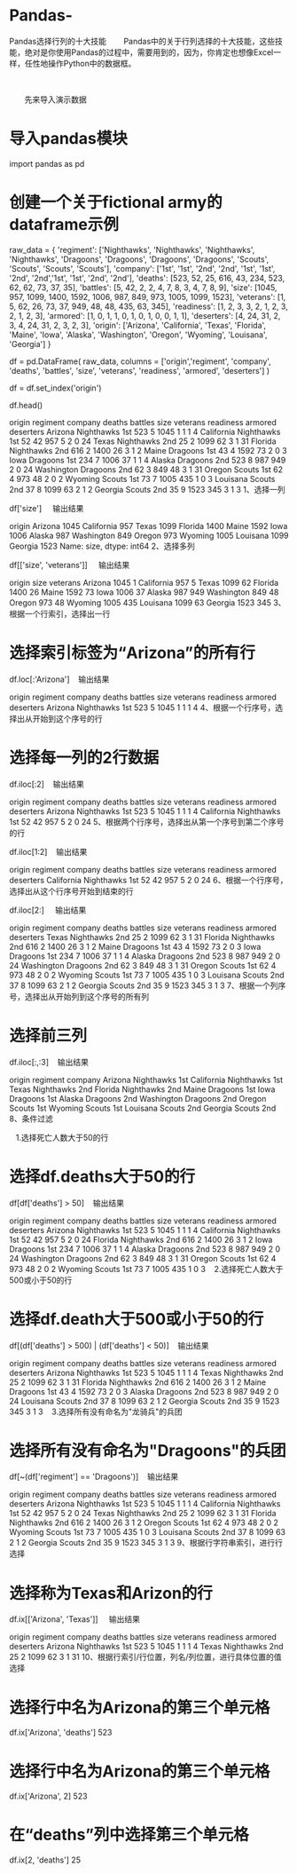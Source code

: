 # Pandas-
Pandas选择行列的十大技能
       Pandas中的关于行列选择的十大技能，这些技能，绝对是你使用Pandas的过程中，需要用到的，因为，你肯定也想像Excel一样，任性地操作Python中的数据框。

                                               



       先来导入演示数据

# 导入pandas模块
import pandas as pd
# 创建一个关于fictional army的dataframe示例
raw_data = {
    'regiment': ['Nighthawks', 'Nighthawks', 'Nighthawks', 'Nighthawks', 'Dragoons',
    'Dragoons', 'Dragoons', 'Dragoons', 'Scouts', 'Scouts', 'Scouts', 'Scouts'],
    'company': ['1st', '1st', '2nd', '2nd', '1st', '1st', '2nd', '2nd','1st', '1st', '2nd', '2nd'],
    'deaths': [523, 52, 25, 616, 43, 234, 523, 62, 62, 73, 37, 35],
    'battles': [5, 42, 2, 2, 4, 7, 8, 3, 4, 7, 8, 9],
    'size': [1045, 957, 1099, 1400, 1592, 1006, 987, 849, 973, 1005, 1099, 1523],
    'veterans': [1, 5, 62, 26, 73, 37, 949, 48, 48, 435, 63, 345],
    'readiness': [1, 2, 3, 3, 2, 1, 2, 3, 2, 1, 2, 3],
    'armored': [1, 0, 1, 1, 0, 1, 0, 1, 0, 0, 1, 1],
    'deserters': [4, 24, 31, 2, 3, 4, 24, 31, 2, 3, 2, 3],
    'origin': ['Arizona', 'California', 'Texas', 'Florida', 'Maine', 'Iowa', 'Alaska', 'Washington', 'Oregon', 'Wyoming', 'Louisana', 'Georgia']
}
 
df = pd.DataFrame(
    raw_data, 
    columns = ['origin','regiment', 'company', 'deaths', 'battles', 'size', 'veterans', 'readiness', 'armored', 'deserters']
)
 
df = df.set_index('origin')
 
df.head()
 

origin	regiment	company	deaths	battles	size	veterans	readiness	armored	deserters
Arizona	Nighthawks	1st	523	5	1045	1	1	1	4
California	Nighthawks	1st	52	42	957	5	2	0	24
Texas	Nighthawks	2nd	25	2	1099	62	3	1	31
Florida	Nighthawks	2nd	616	2	1400	26	3	1	2
Maine	Dragoons	1st	43	4	1592	73	2	0	3
Iowa	Dragoons	1st	234	7	1006	37	1	1	4
Alaska	Dragoons	2nd	523	8	987	949	2	0	24
Washington	Dragoons	2nd	62	3	849	48	3	1	31
Oregon	Scouts	1st	62	4	973	48	2	0	2
Wyoming	Scouts	1st	73	7	1005	435	1	0	3
Louisana	Scouts	2nd	37	8	1099	63	2	1	2
Georgia	Scouts	2nd	35	9	1523	345	3	1	3
1、选择一列

df['size']
    输出结果

origin
Arizona       1045
California     957
Texas         1099
Florida       1400
Maine         1592
Iowa          1006
Alaska         987
Washington     849
Oregon         973
Wyoming       1005
Louisana      1099
Georgia       1523
Name: size, dtype: int64
2、选择多列

df[['size', 'veterans']]
    输出结果

origin	size	veterans
Arizona	1045	1
California	957	5
Texas	1099	62
Florida	1400	26
Maine	1592	73
Iowa	1006	37
Alaska	987	949
Washington	849	48
Oregon	973	48
Wyoming	1005	435
Louisana	1099	63
Georgia	1523	345
3、根据一个行索引，选择出一行

# 选择索引标签为“Arizona”的所有行
df.loc[:'Arizona']
   输出结果

origin	regiment	company	deaths	battles	size	veterans	readiness	armored	deserters
Arizona	Nighthawks	1st	523	5	1045	1	1	1	4
4、根据一个行序号，选择出从开始到这个序号的行

# 选择每一列的2行数据
df.iloc[:2]
   输出结果

origin	regiment	company	deaths	battles	size	veterans	readiness	armored	deserters
Arizona	Nighthawks	1st	523	5	1045	1	1	1	4
California	Nighthawks	1st	52	42	957	5	2	0	24
5、根据两个行序号，选择出从第一个序号到第二个序号的行

df.iloc[1:2]
   输出结果

origin	regiment	company	deaths	battles	size	veterans	readiness	armored	deserters
California	Nighthawks	1st	52	42	957	5	2	0	24
6、根据一个行序号，选择出从这个行序号开始到结束的行

df.iloc[2:]
    输出结果

origin	regiment	company	deaths	battles	size	veterans	readiness	armored	deserters
Texas	Nighthawks	2nd	25	2	1099	62	3	1	31
Florida	Nighthawks	2nd	616	2	1400	26	3	1	2
Maine	Dragoons	1st	43	4	1592	73	2	0	3
Iowa	Dragoons	1st	234	7	1006	37	1	1	4
Alaska	Dragoons	2nd	523	8	987	949	2	0	24
Washington	Dragoons	2nd	62	3	849	48	3	1	31
Oregon	Scouts	1st	62	4	973	48	2	0	2
Wyoming	Scouts	1st	73	7	1005	435	1	0	3
Louisana	Scouts	2nd	37	8	1099	63	2	1	2
Georgia	Scouts	2nd	35	9	1523	345	3	1	3
7、根据一个列序号，选择出从开始列到这个序号的所有列

# 选择前三列
df.iloc[:,:3]
   输出结果

origin	regiment	company
Arizona	Nighthawks	1st
California	Nighthawks	1st
Texas	Nighthawks	2nd
Florida	Nighthawks	2nd
Maine	Dragoons	1st
Iowa	Dragoons	1st
Alaska	Dragoons	2nd
Washington	Dragoons	2nd
Oregon	Scouts	1st
Wyoming	Scouts	1st
Louisana	Scouts	2nd
Georgia	Scouts	2nd
8、条件过滤

   1.选择死亡人数大于50的行

# 选择df.deaths大于50的行
df[df['deaths'] > 50]
   输出结果

origin	regiment	company	deaths	battles	size	veterans	readiness	armored	deserters
Arizona	Nighthawks	1st	523	5	1045	1	1	1	4
California	Nighthawks	1st	52	42	957	5	2	0	24
Florida	Nighthawks	2nd	616	2	1400	26	3	1	2
Iowa	Dragoons	1st	234	7	1006	37	1	1	4
Alaska	Dragoons	2nd	523	8	987	949	2	0	24
Washington	Dragoons	2nd	62	3	849	48	3	1	31
Oregon	Scouts	1st	62	4	973	48	2	0	2
Wyoming	Scouts	1st	73	7	1005	435	1	0	3
   2.选择死亡人数大于500或小于50的行

# 选择df.death大于500或小于50的行
df[(df['deaths'] > 500) | (df['deaths'] < 50)]
   输出结果

origin	regiment	company	deaths	battles	size	veterans	readiness	armored	deserters
Arizona	Nighthawks	1st	523	5	1045	1	1	1	4
Texas	Nighthawks	2nd	25	2	1099	62	3	1	31
Florida	Nighthawks	2nd	616	2	1400	26	3	1	2
Maine	Dragoons	1st	43	4	1592	73	2	0	3
Alaska	Dragoons	2nd	523	8	987	949	2	0	24
Louisana	Scouts	2nd	37	8	1099	63	2	1	2
Georgia	Scouts	2nd	35	9	1523	345	3	1	3
   3.选择所有没有命名为"龙骑兵"的兵团

# 选择所有没有命名为"Dragoons"的兵团
df[~(df['regiment'] == 'Dragoons')]
   输出结果

origin	regiment	company	deaths	battles	size	veterans	readiness	armored	deserters
Arizona	Nighthawks	1st	523	5	1045	1	1	1	4
California	Nighthawks	1st	52	42	957	5	2	0	24
Texas	Nighthawks	2nd	25	2	1099	62	3	1	31
Florida	Nighthawks	2nd	616	2	1400	26	3	1	2
Oregon	Scouts	1st	62	4	973	48	2	0	2
Wyoming	Scouts	1st	73	7	1005	435	1	0	3
Louisana	Scouts	2nd	37	8	1099	63	2	1	2
Georgia	Scouts	2nd	35	9	1523	345	3	1	3
9、根据行字符串索引，进行行选择

# 选择称为Texas和Arizon的行
df.ix[['Arizona', 'Texas']]
    输出结果

origin	regiment	company	deaths	battles	size	veterans	readiness	armored	deserters
Arizona	Nighthawks	1st	523	5	1045	1	1	1	4
Texas	Nighthawks	2nd	25	2	1099	62	3	1	31
10、根据行索引/行位置，列名/列位置，进行具体位置的值选择

# 选择行中名为Arizona的第三个单元格
df.ix['Arizona', 'deaths']
523
# 选择行中名为Arizona的第三个单元格
df.ix['Arizona', 2]
523
# 在“deaths”列中选择第三个单元格
df.ix[2, 'deaths']
25
